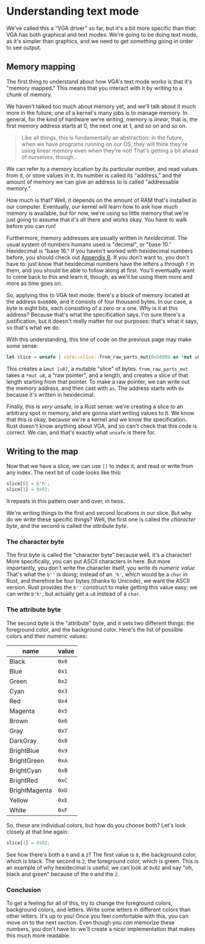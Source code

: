 # Understanding text mode

We've called this a "VGA driver" so far, but it's a bit more specific than
that: VGA has both graphical and text modes. We're going to be doing text mode,
as it's simpler than graphics, and we need to get *something* going in order to
see output.

## Memory mapping

The first thing to understand about how VGA's text mode works is that it's
"memory mapped." This means that you interact with it by writing to a chunk
of memory.

We haven't talked too much about memory yet, and we'll talk about it much
more in the future; one of a kernel's many jobs is to manage memory. In
general, for the kind of hardware we're writing, memory is *linear*, that is,
the first memory address starts at 0, the next one at 1, and so on and so on.

> Like all things, this is fundamentally an abstraction: in the future, when
> we have programs running on our OS, they will think they're using linear
> memory even when they're not! That's getting a bit ahead of ourselves, though...

We can refer to a memory location by its particular number, and read values
from it, or store values in it. Its number is called its "address," and the
amount of memory we can give an address to is called "addressable memory."

How much is that? Well, it depends on the amount of RAM that's installed in
our computer. Eventually, our kernel will learn how to ask how much memory is
available, but for now, we're using so little memory that we're just going to
assume that it's all there and works okay. You have to walk before you can run!

Furthermore, memory addresses are usually written in *hexidecimal*. The usual
system of numbers humans used is "decimal", or "base 10." Hexidecimal is
"base 16." If you haven't worked with hexidecimal numbers before, you should
check out [Appendix B](../appendix/hexidecimal-numbers.md). If you don't want
to, you don't have to: just know that hexidecimal numbers have the letters
`a` through `f` in them, and you should be able to follow along at first.
You'll eventually want to come back to this and learn it, though, as we'll be
using them more and more as time goes on.

So, applying this to VGA text mode: there's a block of memory located at the
address `0xb8000`, and it consists of four thousand bytes. In our case, a
byte is eight bits, each consisting of a zero or a one. Why is it at this
address? Because that's what the specification says. I'm sure there's a
justification, but it doesn't really matter for our purposes: that's what it
says, so that's what we do.

With this understanding, this line of code on the previous page may make some sense:

```rust
let slice = unsafe { core::slice::from_raw_parts_mut(0xb8000 as *mut u8, 4000) };
```

This creates a `&mut [u8]`, a mutable "slice" of bytes. `from_raw_parts_mut`
takes a `*mut u8`, a "raw pointer", and a length, and creates a slice of that
length starting from that pointer. To make a raw pointer, we can write out
the memory address, and then cast with `as`. The address starts with `0x`
because it's written in hexidecimal.

Finally, this is *very* unsafe, in a Rust sense: we're creating a slice to an
arbitrary spot in memory, and are gonna start writing values to it. We know
that this is okay, because we're a kernel and we know the specification. Rust
doesn't know anything about VGA, and so can't check that this code is
correct. We can, and that's exactly what `unsafe` is there for.

## Writing to the map

Now that we have a slice, we can use `[]` to index it, and read or write from
any index. The next bit of code looks like this:

```rust
slice[0] = b'h';
slice[1] = 0x02;
```

It repeats in this pattern over and over, in twos.

We're writing things to the first and second locations in our slice. But why do
we write these specific things? Well, the first one is called the *character byte*,
and the second is called the *attribute byte*.

### The character byte

The first byte is called the "character byte" because well, it's a character!
More specifically, you can put ASCII characters in here. But more
importantly, you don't write the character itself, you write *its numeric
value*. That's what the `b''` is doing; instead of an `'h'`, which would be a
`char` in Rust, and therefore be four bytes (thanks to Unicode), we want the
ASCII version. Rust provides the `b''` construct to make getting this value
easy; we can write `b'h'`, but actually get a `u8` instead of a `char`.

### The attribute byte

The second byte is the "attribute" byte, and it sets two different things:
the foreground color, and the background color. Here's the list of possible
colors and their numeric values:

| name | value |
|------|-------|
| Black | `0x0` |
| Blue | `0x1` |
| Green | `0x2` |
| Cyan | `0x3` |
| Red | `0x4` |
| Magenta | `0x5` |
| Brown | `0x6` |
| Gray | `0x7` |
| DarkGray | `0x8` |
| BrightBlue | `0x9` |
| BrightGreen | `0xA` |
| BrightCyan | `0xB` |
| BrightRed | `0xC` |
| BrightMagenta | `0xD` |
| Yellow | `0xE` |
| White | `0xF` |

So, these are individual colors, but how do you choose both? Let's look closely
at that line again:

```rust
slice[1] = 0x02;
```

See how there's both a `0` and a `2`? The first value is `0`, the background
color, which is black. The second is `2`, the foreground color, which is
green. This is an example of why hexidecimal is useful; we can look at `0x02`
and say "oh, black and green" because of the `0` and the `2`.

### Conclusion

To get a feeling for all of this, try to change the foreground colors,
background colors, and letters. Write some letters in different colors than
other letters. It's up to you! Once you feel comfortable with this, you can
move on to the next section. Even though you *can* memorize these numbers,
you don't have to: we'll create a nicer implementation that makes this much
more readable.